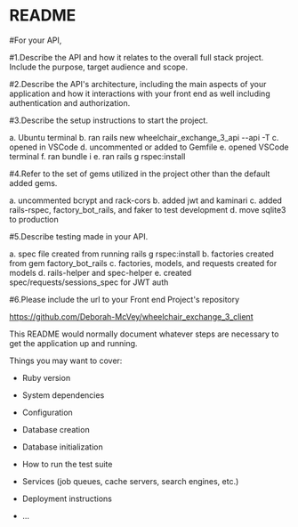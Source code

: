 # README

#For your API,

#1.Describe the API and how it relates to the overall full stack project. Include the purpose, target audience and scope.

#2.Describe the API's architecture, including the main aspects of your application and how it interactions with your front end as well including authentication and authorization.

#3.Describe the setup instructions to start the project.

a. Ubuntu terminal
b. ran rails new wheelchair_exchange_3_api --api -T
c. opened in VSCode
d. uncommented or added to Gemfile
e. opened VSCode terminal
f. ran bundle i
e. ran rails g rspec:install

#4.Refer to the set of gems utilized in the project other than the default added gems.

a. uncommented bcrypt and rack-cors
b. added jwt and kaminari
c. added rails-rspec, factory_bot_rails, and faker to test development
d. move sqlite3 to production

#5.Describe testing made in your API.

a. spec file created from running rails g rspec:install
b. factories created from gem factory_bot_rails 
c. factories, models, and requests created for models
d. rails-helper and spec-helper
e. created spec/requests/sessions_spec for JWT auth
 
#6.Please include the url to your Front end Project's repository

https://github.com/Deborah-McVey/wheelchair_exchange_3_client


This README would normally document whatever steps are necessary to get the
application up and running.

Things you may want to cover:

* Ruby version

* System dependencies

* Configuration

* Database creation

* Database initialization

* How to run the test suite

* Services (job queues, cache servers, search engines, etc.)

* Deployment instructions

* ...